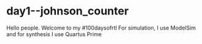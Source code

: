 # day1--johnson_counter
Hello people. Welcome to my #100daysofrtl 
For simulation, I use ModelSim  and for synthesis I use Quartus Prime
